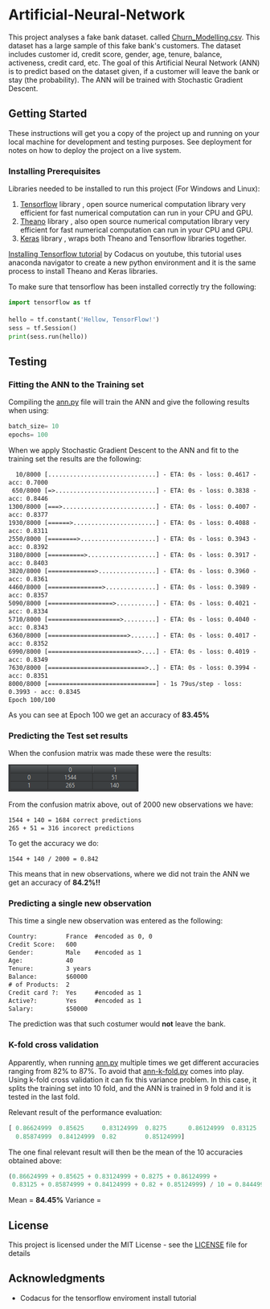 # Artificial-Neural-Network

This project analyses a fake bank dataset. called [Churn_Modelling.csv](Churn_Modelling.csv). 
This dataset has a large sample of this fake bank's customers. The dataset includes customer id, credit score, 
gender, age, tenure, balance, activeness, credit card, etc. The goal of this Artificial Neural Network (ANN) is 
to predict based on the dataset given, if a customer will leave the bank or stay (the probability). The ANN will be trained with 
Stochastic Gradient Descent.

## Getting Started

These instructions will get you a copy of the project up and running on your local machine for development and 
testing purposes. See deployment for notes on how to deploy the project on a live system.

### Installing Prerequisites

Libraries needed to be installed to run this project (For Windows and Linux):

1. [Tensorflow](https://www.tensorflow.org/) library , open source numerical computation library very efficient for fast numerical computation can run in your CPU and GPU.
2. [Theano](http://deeplearning.net/software/theano/) library , also open source numerical computation library very efficient for fast numerical computation can run in your CPU and GPU.
3. [Keras](http://deeplearning.net/software/theano/) library , wraps both Theano and Tensorflow libraries together.

[Installing Tensorflow tutorial](https://www.youtube.com/watch?v=gWfVwnOyG78) by Codacus on youtube, this 
tutorial uses anaconda navigator to create a new python environment and it is the same process to install Theano and Keras libraries. 

To make sure that tensorflow has been installed correctly try the following:
```python
import tensorflow as tf

hello = tf.constant('Hellow, TensorFlow!')
sess = tf.Session()
print(sess.run(hello))
```

## Testing

### Fitting the ANN to the Training set

Compiling the [ann.py](ann.py) file will train the ANN and give the following results when using:

```python
batch_size= 10
epochs= 100
```

When we apply Stochastic Gradient Descent to the ANN and fit to the training set the results are the following:

```
  10/8000 [..............................] - ETA: 0s - loss: 0.4617 - acc: 0.7000
 650/8000 [=>............................] - ETA: 0s - loss: 0.3838 - acc: 0.8446
1300/8000 [===>..........................] - ETA: 0s - loss: 0.4007 - acc: 0.8377
1930/8000 [======>.......................] - ETA: 0s - loss: 0.4088 - acc: 0.8311
2550/8000 [========>.....................] - ETA: 0s - loss: 0.3943 - acc: 0.8392
3180/8000 [==========>...................] - ETA: 0s - loss: 0.3917 - acc: 0.8403
3820/8000 [=============>................] - ETA: 0s - loss: 0.3960 - acc: 0.8361
4460/8000 [===============>..............] - ETA: 0s - loss: 0.3989 - acc: 0.8357
5090/8000 [==================>...........] - ETA: 0s - loss: 0.4021 - acc: 0.8334
5710/8000 [====================>.........] - ETA: 0s - loss: 0.4040 - acc: 0.8343
6360/8000 [======================>.......] - ETA: 0s - loss: 0.4017 - acc: 0.8352
6990/8000 [=========================>....] - ETA: 0s - loss: 0.4019 - acc: 0.8349
7630/8000 [===========================>..] - ETA: 0s - loss: 0.3994 - acc: 0.8351
8000/8000 [==============================] - 1s 79us/step - loss: 0.3993 - acc: 0.8345
Epoch 100/100
```

As you can see at Epoch 100 we get an accuracy of __83.45%__

### Predicting the Test set results

When the confusion matrix was made these were the results:

![cm](cm.png "Confusion Matrix")

From the confusion matrix above, out of 2000 new observations we have:
```
1544 + 140 = 1684 correct predictions
265 + 51 = 316 incorect predictions
```

To get the accuracy we do:
```
1544 + 140 / 2000 = 0.842
```

This means that in new observations, where we did not train the ANN we get an accuracy of __84.2%!!__

### Predicting a single new observation

This time a single new observation was entered as the following:

```
Country:        France  #encoded as 0, 0
Credit Score:   600
Gender:         Male    #encoded as 1
Age:            40
Tenure:         3 years
Balance:        $60000
# of Products:  2
Credit card ?:  Yes     #encoded as 1
Active?:        Yes     #encoded as 1
Salary:         $50000
```

The prediction was that such costumer would __not__ leave the bank.

### K-fold cross validation

Apparently, when running [ann.py](ann.py) multiple times we get different accuracies ranging from 82% to 87%. 
To avoid that [ann-k-fold.py](ann-k-fold.py) comes into play. Using k-fold cross validation it can fix this variance problem.
In this case, it splits the training set into 10 fold, and the ANN is trained in 9 fold and it is tested in the last fold.

Relevant result of the performance evaluation:

```python
[ 0.86624999  0.85625     0.83124999  0.8275      0.86124999  0.83125
  0.85874999  0.84124999  0.82        0.85124999]
```

The one final relevant result will then be the mean of the 10 accuracies obtained above:

```python
(0.86624999 + 0.85625 + 0.83124999 + 0.8275 + 0.86124999 +
 0.83125 + 0.85874999 + 0.84124999 + 0.82 + 0.85124999) / 10 = 0.844499994
```

Mean = __84.45%__
Variance = 
## License

This project is licensed under the MIT License - see the [LICENSE](LICENSE) file for details

## Acknowledgments

* Codacus for the tensorflow enviroment install tutorial
